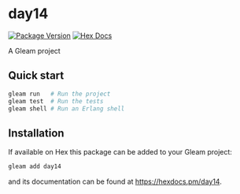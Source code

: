 # day14

[![Package Version](https://img.shields.io/hexpm/v/day14)](https://hex.pm/packages/day14)
[![Hex Docs](https://img.shields.io/badge/hex-docs-ffaff3)](https://hexdocs.pm/day14/)

A Gleam project

## Quick start

```sh
gleam run   # Run the project
gleam test  # Run the tests
gleam shell # Run an Erlang shell
```

## Installation

If available on Hex this package can be added to your Gleam project:

```sh
gleam add day14
```

and its documentation can be found at <https://hexdocs.pm/day14>.
